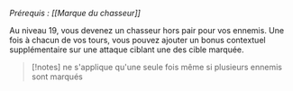 *Prérequis : [[Marque du chasseur]]*

Au niveau 19, vous devenez un chasseur hors pair pour vos ennemis. Une fois à chacun de vos tours, vous pouvez ajouter un bonus contextuel supplémentaire sur une attaque ciblant une des cible marquée.

> [!notes]
> ne s'applique qu'une seule fois même si plusieurs ennemis sont marqués
